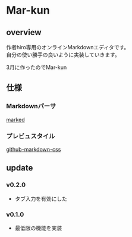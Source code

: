 Mar-kun
===

## overview
作者hiro専用のオンラインMarkdownエディタです。<br>
自分の使い勝手の良いように実装していきます。

3月に作ったのでMar-kun

## 仕様
### Markdownパーサ
[marked](https://github.com/chjj/marked)

### プレビュスタイル
[github-markdown-css](https://github.com/sindresorhus/github-markdown-css)


## update
### v0.2.0
* タブ入力を有効にした

### v0.1.0
* 最低限の機能を実装
